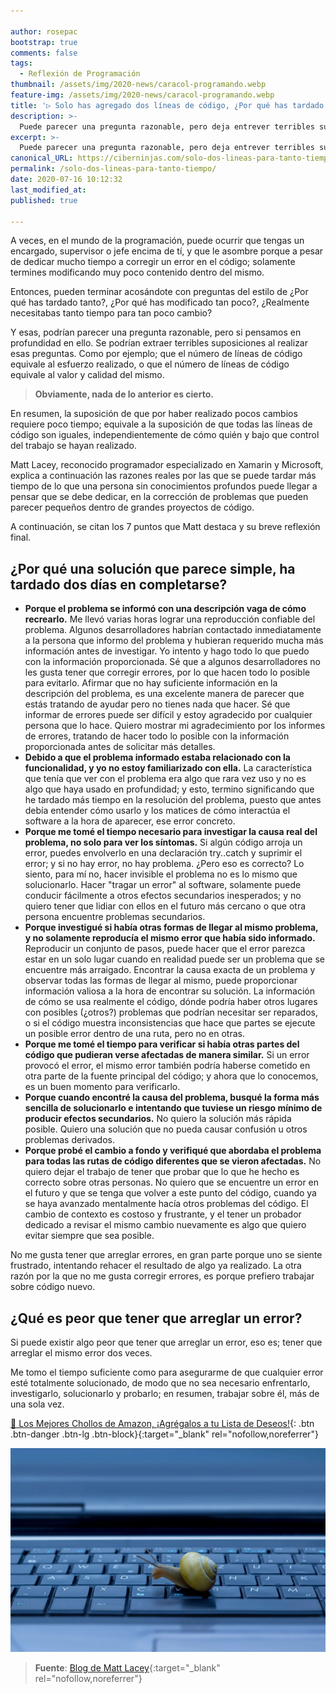 ```yaml
---

author: rosepac
bootstrap: true
comments: false
tags:
  - Reflexión de Programación
thumbnail: /assets/img/2020-news/caracol-programando.webp
feature-img: /assets/img/2020-news/caracol-programando.webp
title: '▷ Solo has agregado dos líneas de código, ¿Por qué has tardado dos días?'
description: >-
  Puede parecer una pregunta razonable, pero deja entrever terribles suposiciones: el número de líneas de código creado, no puede ser equivalente al esfuerzo realizado o a que el código sea o no de calidad.
excerpt: >-
  Puede parecer una pregunta razonable, pero deja entrever terribles suposiciones: el número de líneas de código creado, no puede ser equivalente al esfuerzo realizado o a que el código sea o no de calidad.
canonical_URL: https://ciberninjas.com/solo-dos-lineas-para-tanto-tiempo/
permalink: /solo-dos-lineas-para-tanto-tiempo/
date: 2020-07-16 10:12:32
last_modified_at: 
published: true

---
```


A veces, en el mundo de la programación, puede ocurrir que tengas un encargado, supervisor o jefe encima de tí, y que le asombre porque a pesar de dedicar mucho tiempo a corregir un error en el código; solamente termines modificando muy poco contenido dentro del mismo.

Entonces, pueden terminar acosándote con preguntas del estilo de ¿Por qué has tardado tanto?, ¿Por qué has modificado tan poco?, ¿Realmente necesitabas tanto tiempo para tan poco cambio?

Y esas, podrían parecer una pregunta razonable, pero si pensamos en profundidad en ello. Se podrían extraer terribles suposiciones al realizar esas preguntas. Como por ejemplo; que el número de líneas de código equivale al esfuerzo realizado, o que el número de líneas de código equivale al valor y calidad del mismo.

> **Obviamente, nada de lo anterior es cierto.**

En resumen, la suposición de que por haber realizado pocos cambios requiere poco tiempo; equivale a la suposición de que todas las líneas de código son iguales, independientemente de cómo quién y bajo que control del trabajo se hayan realizado.

Matt Lacey, reconocido programador especializado en Xamarin y Microsoft, explica a continuación las razones reales por las que se puede tardar más tiempo de lo que una persona sin conocimientos profundos puede llegar a pensar que se debe dedicar, en la corrección de problemas que pueden parecer pequeños dentro de grandes proyectos de código.

A continuación, se citan los 7 puntos que Matt destaca y su breve reflexión final.

## **¿Por qué una solución que parece simple, ha tardado dos días en completarse?**

- **Porque el problema se informó con una descripción vaga de cómo recrearlo.** Me llevó varias horas lograr una reproducción confiable del problema. Algunos desarrolladores habrían contactado inmediatamente a la persona que informo del problema y hubieran requerido mucha más información antes de investigar. Yo intento y hago todo lo que puedo con la información proporcionada. Sé que a algunos desarrolladores no les gusta tener que corregir errores, por lo que hacen todo lo posible para evitarlo. Afirmar que no hay suficiente información en la descripción del problema, es una excelente manera de parecer que estás tratando de ayudar pero no tienes nada que hacer. Sé que informar de errores puede ser difícil y estoy agradecido por cualquier persona que lo hace. Quiero mostrar mi agradecimiento por los informes de errores, tratando de hacer todo lo posible con la información proporcionada antes de solicitar más detalles.
- **Debido a que el problema informado estaba relacionado con la funcionalidad, y yo no estoy familiarizado con ella.** La característica que tenía que ver con el problema era algo que rara vez uso y no es algo que haya usado en profundidad; y esto, termino significando que he tardado más tiempo en la resolución del problema, puesto que antes debía entender cómo usarlo y los matices de cómo interactúa el software a la hora de aparecer, ese error concreto.
- **Porque me tomé el tiempo necesario para investigar la causa real del problema, no solo para ver los síntomas.** Si algún código arroja un error, puedes envolverlo en una declaración try..catch y suprimir el error; y si no hay error, no hay problema. ¿Pero eso es correcto? Lo siento, para mí no, hacer invisible el problema no es lo mismo que solucionarlo. Hacer "tragar un error" al software, solamente puede conducir fácilmente a otros efectos secundarios inesperados; y no quiero tener que lidiar con ellos en el futuro más cercano o que otra persona encuentre problemas secundarios.
- **Porque investigué si había otras formas de llegar al mismo problema, y no solamente reproducía el mismo error que había sido informado.** Reproducir un conjunto de pasos, puede hacer que el error parezca estar en un solo lugar cuando en realidad puede ser un problema que se encuentre más arraigado. Encontrar la causa exacta de un problema y observar todas las formas de llegar al mismo, puede proporcionar información valiosa a la hora de encontrar su solución. La información de cómo se usa realmente el código, dónde podría haber otros lugares con posibles (¿otros?) problemas que podrían necesitar ser reparados, o si el código muestra inconsistencias que hace que partes se ejecute un posible error dentro de una ruta, pero no en otras.
- **Porque me tomé el tiempo para verificar si había otras partes del código que pudieran verse afectadas de manera similar.** Si un error provocó el error, el mismo error también podría haberse cometido en otra parte de la fuente principal del código; y ahora que lo conocemos, es un buen momento para verificarlo.
- **Porque cuando encontré la causa del problema, busqué la forma más sencilla de solucionarlo e intentando que tuviese un riesgo mínimo de producir efectos secundarios.** No quiero la solución más rápida posible. Quiero una solución que no pueda causar confusión u otros problemas derivados.
- **Porque probé el cambio a fondo y verifiqué que abordaba el problema para todas las rutas de código diferentes que se vieron afectadas.** No quiero dejar el trabajo de tener que probar que lo que he hecho es correcto sobre otras personas. No quiero que se encuentre un error en el futuro y que se tenga que volver a este punto del código, cuando ya se haya avanzado mentalmente hacía otros problemas del código. El cambio de contexto es costoso y frustrante, y el tener un probador dedicado a revisar el mismo cambio nuevamente es algo que quiero evitar siempre que sea posible.

No me gusta tener que arreglar errores, en gran parte porque uno se siente frustrado, intentando rehacer el resultado de algo ya realizado. La otra razón por la que no me gusta corregir errores, es porque prefiero trabajar sobre código nuevo.

## **¿Qué es peor que tener que arreglar un error?**

Si puede existir algo peor que tener que arreglar un error, eso es; tener que arreglar el mismo error dos veces.

Me tomo el tiempo suficiente como para asegurarme de que cualquier error esté totalmente solucionado, de modo que no sea necesario enfrentarlo, investigarlo, solucionarlo y probarlo; en resumen, trabajar sobre él, más de una sola vez.

[🛒 Los Mejores Chollos de Amazon, ¡Agrégalos a tu Lista de Deseos!](https://www.amazon.es/shop/cibercursos "Los Mejores Chollos de Amazon, Ofertas Flash, Black Monday y Amazon Prime Day"){: .btn .btn-danger .btn-lg .btn-block}{:target="_blank" rel="nofollow,noreferrer"}

![Puede parecer una pregunta razonable, pero deja entrever terribles suposiciones: el número de líneas de código creado, no puede ser equivalente al esfuerzo realizado o a que el código sea o no de calidad.](/assets/img/2020-news/caracol-programando.webp "Puede parecer una pregunta razonable, pero deja entrever terribles suposiciones: el número de líneas de código creado, no puede ser equivalente al esfuerzo realizado o a que el código sea o no de calidad.")

> **Fuente**: [Blog de Matt Lacey](https://www.mrlacey.com/2020/07/youve-only-added-two-lines-why-did-that.html){:target="_blank" rel="nofollow,noreferrer"}